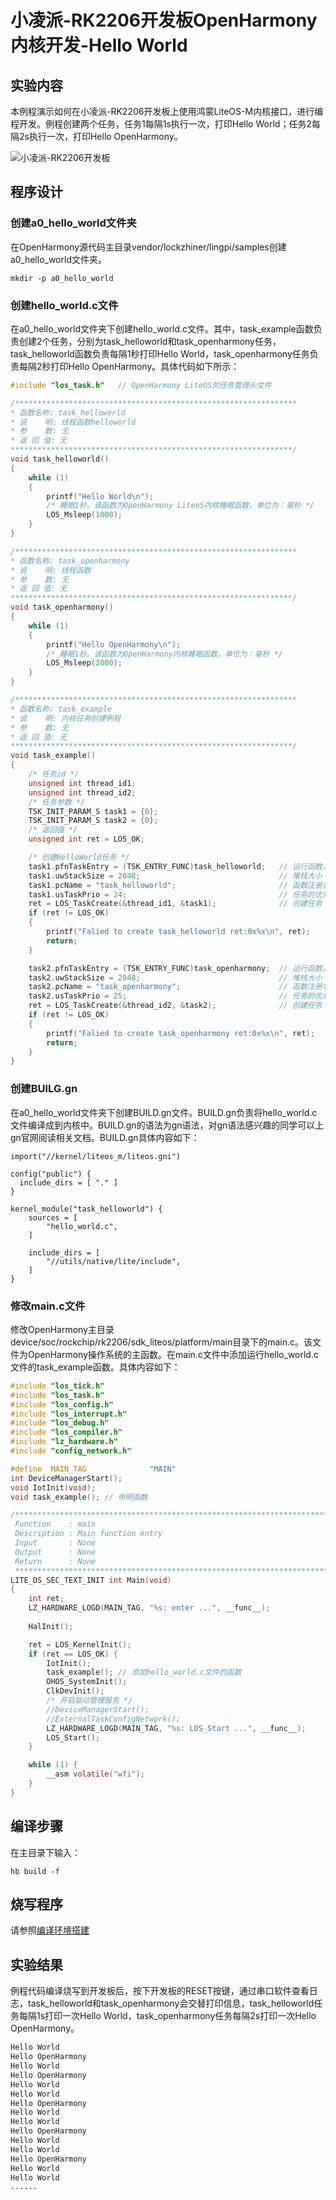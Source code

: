 # 小凌派-RK2206开发板OpenHarmony内核开发-Hello World

## 实验内容

本例程演示如何在小凌派-RK2206开发板上使用鸿蒙LiteOS-M内核接口，进行编程开发。例程创建两个任务，任务1每隔1s执行一次，打印Hello World；任务2每隔2s执行一次，打印Hello OpenHarmony。

![小凌派-RK2206开发板](../../docs/figures/lockzhiner-rk2206.jpg)

## 程序设计

### 创建a0_hello_world文件夹

在OpenHarmony源代码主目录vendor/lockzhiner/lingpi/samples创建a0_hello_world文件夹。

```shell
mkdir -p a0_hello_world
```

### 创建hello_world.c文件

在a0_hello_world文件夹下创建hello_world.c文件。其中，task_example函数负责创建2个任务，分别为task_helloworld和task_openharmony任务，task_helloworld函数负责每隔1秒打印Hello World，task_openharmony任务负责每隔2秒打印Hello OpenHarmony。具体代码如下所示：

```c
#include "los_task.h"   // OpenHarmony LiteOS的任务管理头文件

/***************************************************************
* 函数名称: task_helloworld
* 说    明: 线程函数helloworld
* 参    数: 无
* 返 回 值: 无
***************************************************************/
void task_helloworld()
{
    while (1)
    {
        printf("Hello World\n");
        /* 睡眠1秒。该函数为OpenHarmony LiteoS内核睡眠函数，单位为：毫秒 */
        LOS_Msleep(1000);
    }
}

/***************************************************************
* 函数名称: task_openharmony
* 说    明: 线程函数
* 参    数: 无
* 返 回 值: 无
***************************************************************/
void task_openharmony()
{
    while (1)
    {
        printf("Hello OpenHarmony\n");
        /* 睡眠1秒。该函数为OpenHarmony内核睡眠函数，单位为：毫秒 */
        LOS_Msleep(2000);
    }
}

/***************************************************************
* 函数名称: task_example
* 说    明: 内核任务创建例程
* 参    数: 无
* 返 回 值: 无
***************************************************************/
void task_example()
{
    /* 任务id */
    unsigned int thread_id1;
    unsigned int thread_id2;
    /* 任务参数 */
    TSK_INIT_PARAM_S task1 = {0};
    TSK_INIT_PARAM_S task2 = {0};
    /* 返回值 */
    unsigned int ret = LOS_OK;

    /* 创建HelloWorld任务 */
    task1.pfnTaskEntry = (TSK_ENTRY_FUNC)task_helloworld;   // 运行函数入口
    task1.uwStackSize = 2048;                               // 堆栈大小
    task1.pcName = "task_helloworld";                       // 函数注册名称
    task1.usTaskPrio = 24;                                  // 任务的优先级，从0~63
    ret = LOS_TaskCreate(&thread_id1, &task1);              // 创建任务
    if (ret != LOS_OK)
    {
        printf("Falied to create task_helloworld ret:0x%x\n", ret);
        return;
    }

    task2.pfnTaskEntry = (TSK_ENTRY_FUNC)task_openharmony;  // 运行函数入口
    task2.uwStackSize = 2048;                               // 堆栈大小
    task2.pcName = "task_openharmony";                      // 函数注册名称
    task2.usTaskPrio = 25;                                  // 任务的优先级，从0~63
    ret = LOS_TaskCreate(&thread_id2, &task2);              // 创建任务
    if (ret != LOS_OK)
    {
        printf("Falied to create task_openharmony ret:0x%x\n", ret);
        return;
    }
}
```

### 创建BUILG.gn

在a0_hello_world文件夹下创建BUILD.gn文件。BUILD.gn负责将hello_world.c文件编译成到内核中。BUILD.gn的语法为gn语法，对gn语法感兴趣的同学可以上gn官网阅读相关文档。BUILD.gn具体内容如下：

```gn
import("//kernel/liteos_m/liteos.gni")

config("public") {
  include_dirs = [ "." ]
}

kernel_module("task_helloworld") {
    sources = [
        "hello_world.c",
    ]

    include_dirs = [
        "//utils/native/lite/include",
    ]
}
```

### 修改main.c文件

修改OpenHarmony主目录device/soc/rockchip/rk2206/sdk_liteos/platform/main目录下的main.c。该文件为OpenHarmony操作系统的主函数。在main.c文件中添加运行hello_world.c文件的task_example函数。具体内容如下：

```c
#include "los_tick.h"
#include "los_task.h"
#include "los_config.h"
#include "los_interrupt.h"
#include "los_debug.h"
#include "los_compiler.h"
#include "lz_hardware.h"
#include "config_network.h"

#define  MAIN_TAG              "MAIN"
int DeviceManagerStart();
void IotInit(void);
void task_example(); // 申明函数

/*****************************************************************************
 Function    : main
 Description : Main function entry
 Input       : None
 Output      : None
 Return      : None
 *****************************************************************************/
LITE_OS_SEC_TEXT_INIT int Main(void)
{
    int ret;
    LZ_HARDWARE_LOGD(MAIN_TAG, "%s: enter ...", __func__);
  
    HalInit();

    ret = LOS_KernelInit();
    if (ret == LOS_OK) {
        IotInit();
        task_example(); // 添加hello_world.c文件的函数
        OHOS_SystemInit();
        ClkDevInit();
        /* 开启驱动管理服务 */
        //DeviceManagerStart();
        //ExternalTaskConfigNetwork();
        LZ_HARDWARE_LOGD(MAIN_TAG, "%s: LOS_Start ...", __func__);
        LOS_Start();
    }

    while (1) {
        __asm volatile("wfi");
    }
}
```

## 编译步骤

在主目录下输入：

```shell
hb build -f
```

## 烧写程序

请参照[编译环境搭建](vendor/lockzhiner/lingpi/README_zh.md)

## 实验结果

例程代码编译烧写到开发板后，按下开发板的RESET按键，通过串口软件查看日志，task_helloworld和task_openharmony会交替打印信息，task_helloworld任务每隔1s打印一次Hello World，task_openharmony任务每隔2s打印一次Hello OpenHarmony。

```sh
Hello World
Hello OpenHarmony
Hello World
Hello OpenHarmony
Hello World
Hello World
Hello OpenHarmony
Hello World
Hello World
Hello OpenHarmony
Hello World
Hello World
Hello OpenHarmony
Hello World
Hello World
......
```

